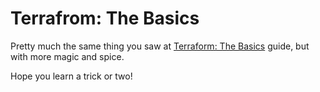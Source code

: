 # Terrafrom: The Basics

Pretty much the same thing you saw at [Terraform: The
Basics](https://notes.chanux.me/terraform/the-basics/) guide, but with more
magic and spice.

Hope you learn a trick or two!
